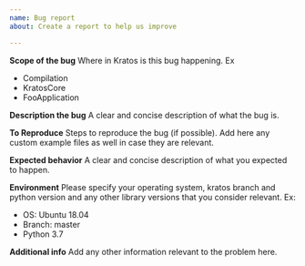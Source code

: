 ```yaml
---
name: Bug report
about: Create a report to help us improve

---
```


**Scope of the bug**
Where in Kratos is this bug happening. Ex
- Compilation
- KratosCore
- FooApplication

**Description the bug**
A clear and concise description of what the bug is.

**To Reproduce**
Steps to reproduce the bug (if possible). Add here any custom example files as well in case they are relevant.

**Expected behavior**
A clear and concise description of what you expected to happen.

**Environment**
Please specify your operating system, kratos branch and python version and any other library versions that you consider relevant.
Ex:
- OS: Ubuntu 18.04
- Branch: master
- Python 3.7

**Additional info**
Add any other information relevant to the problem here.
